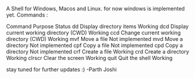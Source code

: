 A Shell for Windows, Macos and Linux. for now windows is implemented yet.
Commands :

Command    	Purpose	                                Status
dd	        Display directory items	                Working
dcd        	Display current working directory (CWD)	Working
ccd	        Change current working directory (CWD)	Working
mvf	        Move a file	                            Not implemented
mvd	        Move a directory	                      Not implemented
cpf	        Copy a file	                            Not implemented
cpd	        Copy a directory	                      Not implemented
crf	        Create a file                          	Working
crd	        Create a directory                    	Working
clrscr	    Clear the screen                      	Working
quit	      Quit the shell                        	Working


stay tuned for further updates :)
                                   -Parth Joshi
